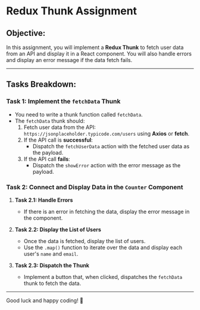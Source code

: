 # Redux Thunk Assignment

## Objective:

In this assignment, you will implement a **Redux Thunk** to fetch user data from an API and display it in a React component. You will also handle errors and display an error message if the data fetch fails.

---

## Tasks Breakdown:

### Task 1: Implement the `fetchData` Thunk

- You need to write a thunk function called `fetchData`.
- The `fetchData` thunk should:
  1. Fetch user data from the API: `https://jsonplaceholder.typicode.com/users` using **Axios** or **fetch**.
  2. If the API call is **successful**:
     - Dispatch the `fetchUserData` action with the fetched user data as the payload.
  3. If the API call **fails**:
     - Dispatch the `showError` action with the error message as the payload.

### Task 2: Connect and Display Data in the `Counter` Component

1. **Task 2.1: Handle Errors**
   - If there is an error in fetching the data, display the error message in the component.
2. **Task 2.2: Display the List of Users**

   - Once the data is fetched, display the list of users.
   - Use the `.map()` function to iterate over the data and display each user's `name` and `email`.

3. **Task 2.3: Dispatch the Thunk**
   - Implement a button that, when clicked, dispatches the `fetchData` thunk to fetch the data.

---

Good luck and happy coding! 🎉
